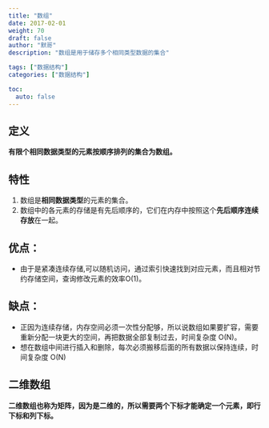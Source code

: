 ```yaml
---  
title: "数组"  
date: 2017-02-01
weight: 70
draft: false  
author: "默哥"  
description: "数组是用于储存多个相同类型数据的集合"  

tags: ["数据结构"]  
categories: ["数据结构"]  

toc:
  auto: false
---
```


## 定义
**有限个相同数据类型的元素按顺序排列的集合为数组。**

## 特性
1. 数组是**相同数据类型**的元素的集合。
2. 数组中的各元素的存储是有先后顺序的，它们在内存中按照这个**先后顺序连续存放**在一起。

## 优点：
* 由于是紧凑连续存储,可以随机访问，通过索引快速找到对应元素，而且相对节约存储空间，查询修改元素的效率O(1)。

## 缺点：
* 正因为连续存储，内存空间必须一次性分配够，所以说数组如果要扩容，需要重新分配一块更大的空间，再把数据全部复制过去，时间复杂度 O(N)。
* 想在数组中间进行插入和删除，每次必须搬移后面的所有数据以保持连续，时间复杂度 O(N)


## 二维数组
**二维数组也称为矩阵，因为是二维的，所以需要两个下标才能确定一个元素，即行下标和列下标。**
